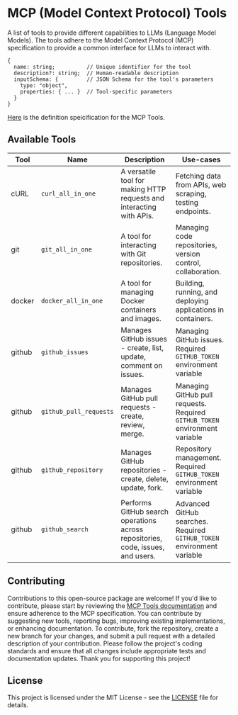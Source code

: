 # MCP (Model Context Protocol) Tools

A list of tools to provide different capabilities to LLMs (Language Model Models).
The tools adhere to the Model Context Protocol (MCP) specification to provide a common interface for LLMs to interact with.

```
{
  name: string;          // Unique identifier for the tool
  description?: string;  // Human-readable description
  inputSchema: {         // JSON Schema for the tool's parameters
    type: "object",
    properties: { ... }  // Tool-specific parameters
  }
}
```

[Here](https://modelcontextprotocol.io/docs/concepts/tools#tool-definition-structure) is the definition speicification for the MCP Tools.

## Available Tools

| Tool   | Name                   | Description                                                                     | Use-cases                                                                   |
|--------|------------------------|---------------------------------------------------------------------------------|-----------------------------------------------------------------------------|
| cURL   | `curl_all_in_one`      | A versatile tool for making HTTP requests and interacting with APIs.            | Fetching data from APIs, web scraping, testing endpoints.                   |
| git    | `git_all_in_one`       | A tool for interacting with Git repositories.                                   | Managing code repositories, version control, collaboration.                 |
| docker | `docker_all_in_one`    | A tool for managing Docker containers and images.                               | Building, running, and deploying applications in containers.                |
| github | `github_issues`        | Manages GitHub issues - create, list, update, comment on issues.                | Managing GitHub issues. Required `GITHUB_TOKEN` environment variable        |
| github | `github_pull_requests` | Manages GitHub pull requests - create, review, merge.                           | Managing GitHub pull requests. Required `GITHUB_TOKEN` environment variable |
| github | `github_repository`    | Manages GitHub repositories - create, delete, update, fork.                     | Repository management. Required `GITHUB_TOKEN` environment variable         |
| github | `github_search`        | Performs GitHub search operations across repositories, code, issues, and users. | Advanced GitHub searches. Required `GITHUB_TOKEN` environment variable      |


## Contributing
Contributions to this open-source package are welcome! If you'd like to contribute, please start by reviewing
the [MCP Tools documentation](https://modelcontextprotocol.io/docs/concepts/tools#tool-definition-structure) and ensure
adherence to the MCP specification. You can contribute by suggesting new tools, reporting bugs, improving existing
implementations, or enhancing documentation. To contribute, fork the repository, create a new branch for your changes,
and submit a pull request with a detailed description of your contribution. Please follow the project's coding standards
and ensure that all changes include appropriate tests and documentation updates. Thank you for supporting this project!

## License
This project is licensed under the MIT License - see the [LICENSE](LICENSE) file for details.
